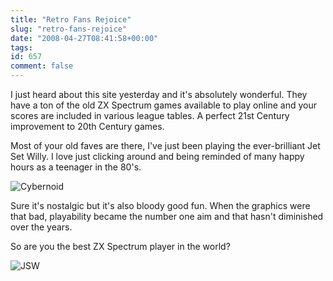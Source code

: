 ```yaml
---
title: "Retro Fans Rejoice"
slug: "retro-fans-rejoice"
date: "2008-04-27T08:41:58+00:00"
tags:
id: 657
comment: false
---
```


I just heard about this site yesterday and it's absolutely wonderful. They have a ton of the old ZX Spectrum games available to play online and your scores are included in various league tables. A perfect 21st Century improvement to 20th Century games.

Most of your old faves are there, I've just been playing the ever-brilliant Jet Set Willy. I love just clicking around and being reminded of many happy hours as a teenager in the 80's.

![Cybernoid](http://myspeccy.com/files/Cybernoid.gif)

Sure it's nostalgic but it's also bloody good fun. When the graphics were that bad, playability became the number one aim and that hasn't diminished over the years.

So are you the best ZX Spectrum player in the world?

![JSW](http://myspeccy.com/files/JetSetWilly_0.gif)
